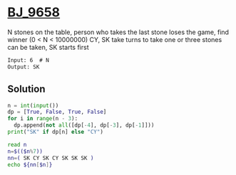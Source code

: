 # [BJ_9658](https://acmicpc.net/problem/9658)

N stones on the table, person who takes the last stone loses the game, find winner  (0 < N < 10000000)
CY, SK take turns to take one or three stones can be taken, SK starts first

```txt
Input: 6  # N
Output: SK
```

## Solution

```py
n = int(input())
dp = [True, False, True, False]
for i in range(n - 3):
  dp.append(not all([dp[-4], dp[-3], dp[-1]]))
print("SK" if dp[n] else "CY")
```

```sh
read n
n=$(($n%7))
nn=( SK CY SK CY SK SK SK )
echo ${nn[$n]}
```
